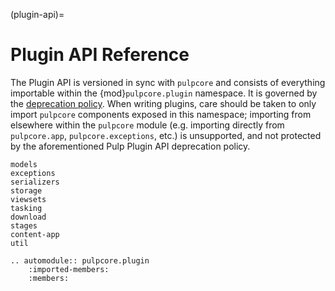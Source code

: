 (plugin-api)=

# Plugin API Reference

The Plugin API is versioned in sync with `pulpcore` and consists of everything importable within
the {mod}`pulpcore.plugin` namespace. It is governed by the [deprecation policy](_deprecation_policy).
When writing plugins, care should be taken to only import `pulpcore` components exposed in this
namespace; importing from elsewhere within the `pulpcore` module (e.g. importing directly from
`pulpcore.app`, `pulpcore.exceptions`, etc.) is unsupported, and not protected by the
aforementioned Pulp Plugin API deprecation policy.

```{toctree}
models
exceptions
serializers
storage
viewsets
tasking
download
stages
content-app
util
```

```{eval-rst}
.. automodule:: pulpcore.plugin
    :imported-members:
    :members:
```
